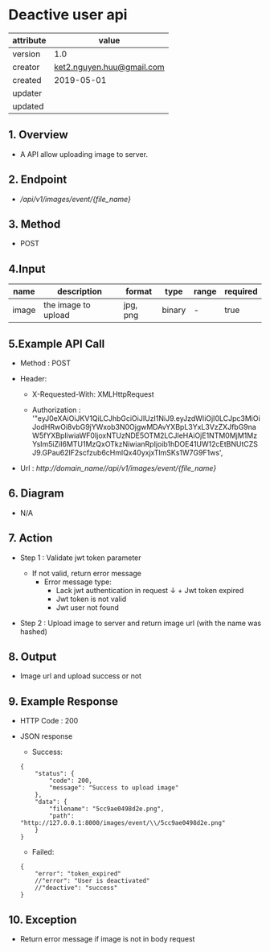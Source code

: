 # Deactive user api

| attribute | value |
|-----------|-------|
| version   | 1.0   |
| creator   | ket2.nguyen.huu@gmail.com |
| created   | 2019-05-01 |
| updater   | 
| updated   |  |

## 1. Overview 

- A API allow uploading image to server.

## 2. Endpoint

- */api/v1/images/event/{file_name}*

## 3. Method

- POST

## 4.Input 

name  | description| format | type | range | required
--- | ---| ---| ---|---|---
image|the image to upload|jpg, png|binary|-|true

## 5.Example API Call

- Method : POST

- Header: 
    - X-Requested-With: XMLHttpRequest
    
    - Authorization : '"eyJ0eXAiOiJKV1QiLCJhbGciOiJIUzI1NiJ9.eyJzdWIiOjI0LCJpc3MiOiJodHRwOi8vbG9jYWxob3N0OjgwMDAvYXBpL3YxL3VzZXJfbG9naW5fYXBpIiwiaWF0IjoxNTUzNDE5OTM2LCJleHAiOjE1NTM0MjM1MzYsIm5iZiI6MTU1MzQxOTkzNiwianRpIjoib1hDOE41UW12cEtBNUtCZSJ9.GPau62lF2scfzub6cHmlQx40yxjxTlmSKs1W7G9F1ws',        
        
- Url : *http://domain_name//api/v1/images/event/{file_name}*

## 6. Diagram 

- N/A

## 7. Action

- Step 1 : Validate jwt token  parameter
    + If not valid, return error message
        + Error message type: 
            + Lack jwt authentication in request
    ↓       + Jwt token expired
            + Jwt token is not valid
            + Jwt user not found

- Step 2 : Upload image to server and return image url (with the name was hashed)

## 8. Output

- Image url and upload success or not  

## 9. Example Response 

- HTTP Code : 200

- JSON response 
    
    + Success:
    
    ```
    {
        "status": {
            "code": 200,
            "message": "Success to upload image"
        },
        "data": {
            "filename": "5cc9ae0498d2e.png",
            "path": "http://127.0.0.1:8000/images/event/\\/5cc9ae0498d2e.png"
        }
    }
    ```
    
    + Failed: 
    
    ```
    {
        "error": "token_expired"
        //"error": "User is deactivated"
        //"deactive": "success"
    }
    ```

## 10. Exception

- Return error message if image is not in body request